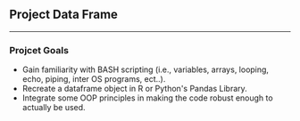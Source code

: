 <h2>Project Data Frame</h2>

<hr>
<h3>Projcet Goals</h3>
<ul> 
<li>Gain familiarity with BASH scripting (i.e., variables, arrays, looping, echo, piping, inter OS programs, ect..).</li>
<li>Recreate a dataframe object in R or Python's Pandas Library.</li>
<li>Integrate some OOP principles in making the code robust enough to actually be used.</li>


</ul>
